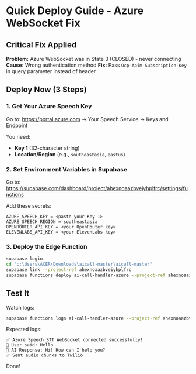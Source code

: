 # Quick Deploy Guide - Azure WebSocket Fix

## Critical Fix Applied

**Problem:** Azure WebSocket was in State 3 (CLOSED) - never connecting
**Cause:** Wrong authentication method
**Fix:** Pass `Ocp-Apim-Subscription-Key` in query parameter instead of header

## Deploy Now (3 Steps)

### 1. Get Your Azure Speech Key

Go to: https://portal.azure.com → Your Speech Service → Keys and Endpoint

You need:
- **Key 1** (32-character string)
- **Location/Region** (e.g., `southeastasia`, `eastus`)

### 2. Set Environment Variables in Supabase

Go to: https://supabase.com/dashboard/project/ahexnoaazbveiyhplfrc/settings/functions

Add these secrets:

```
AZURE_SPEECH_KEY = <paste your Key 1>
AZURE_SPEECH_REGION = southeastasia
OPENROUTER_API_KEY = <your OpenRouter key>
ELEVENLABS_API_KEY = <your ElevenLabs key>
```

### 3. Deploy the Edge Function

```bash
supabase login
cd "c:\Users\ACER\Downloads\aicall-master\aicall-master"
supabase link --project-ref ahexnoaazbveiyhplfrc
supabase functions deploy ai-call-handler-azure --project-ref ahexnoaazbveiyhplfrc
```

## Test It

Watch logs:
```bash
supabase functions logs ai-call-handler-azure --project-ref ahexnoaazbveiyhplfrc --follow
```

Expected logs:
```
✅ Azure Speech STT WebSocket connected successfully!
🎤 User said: Hello
💬 AI Response: Hi! How can I help you?
✅ Sent audio chunks to Twilio
```

Done!
